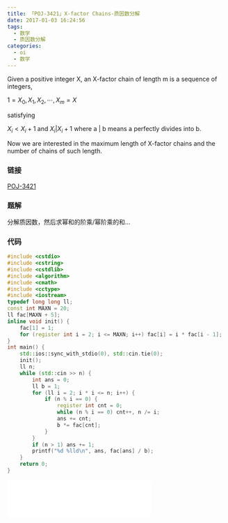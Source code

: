 ```yaml
---
title: 「POJ-3421」X-factor Chains-质因数分解
date: 2017-01-03 16:24:56
tags:
  - 数学
  - 质因数分解
categories:
  - oi
  - 数学
---
```

Given a positive integer X, an X-factor chain of length m is a sequence of integers,

$1 = X_0, X_1, X_2,  \cdots , X_m = X$

satisfying

$X_i < X_i+1$ and $X_i | X_i+1$ where a | b means a perfectly divides into b.

Now we are interested in the maximum length of X-factor chains and the number of chains of such length.
<!-- more -->
### 链接
[POJ-3421](http://poj.org/problem?id=3421)
### 题解
分解质因数，然后求幂和的阶乘/幂阶乘的和...
### 代码
``` cpp
#include <cstdio>
#include <cstring>
#include <cstdlib>
#include <algorithm>
#include <cmath>
#include <cctype>
#include <iostream>
typedef long long ll;
const int MAXN = 20;
ll fac[MAXN + 5];
inline void init() {
    fac[1] = 1;
    for (register int i = 2; i <= MAXN; i++) fac[i] = i * fac[i - 1];
}
int main() {
    std::ios::sync_with_stdio(0), std::cin.tie(0);
    init();
    ll n;
    while (std::cin >> n) {
        int ans = 0;
        ll b = 1;
        for (ll i = 2; i * i <= n; i++) {
            if (n % i == 0) {
                register int cnt = 0;
                while (n % i == 0) cnt++, n /= i;
                ans += cnt;
                b *= fac[cnt];
            }
        }
        if (n > 1) ans += 1;
        printf("%d %lld\n", ans, fac[ans] / b);  
    }
    return 0;
}
```
<iframe frameborder="no" border="0" marginwidth="0" marginheight="0" width=330 height=86 src="//music.163.com/outchain/player?type=2&id=837185&auto=1&height=66"></iframe>
